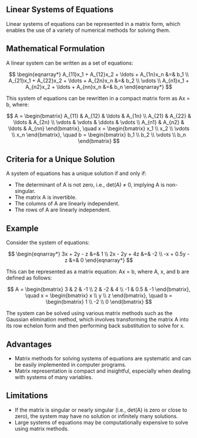 ## Linear Systems of Equations

Linear systems of equations can be represented in a matrix form, which enables the use of a variety of numerical methods for solving them. 

## Mathematical Formulation

A linear system can be written as a set of equations:

$$
\begin{eqnarray*}
  A_{11}x_1 + A_{12}x_2 + \ldots + A_{1n}x_n &=& b_1 \\
  A_{21}x_1 + A_{22}x_2 + \ldots + A_{2n}x_n &=& b_2 \\
  \vdots \\
  A_{n1}x_1 + A_{n2}x_2 + \ldots + A_{nn}x_n &=& b_n
\end{eqnarray*} 
$$

This system of equations can be rewritten in a compact matrix form as Ax = b, where:

$$
A = \begin{bmatrix}
  A_{11} & A_{12} & \ldots & A_{1n} \\
  A_{21} & A_{22} & \ldots & A_{2n} \\
  \vdots & \vdots & \ddots & \vdots \\
  A_{n1} & A_{n2} & \ldots & A_{nn}
\end{bmatrix},
\quad
x = \begin{bmatrix}
  x_1 \\
  x_2 \\
  \vdots \\
  x_n
\end{bmatrix},
\quad
b = \begin{bmatrix}
  b_1 \\
  b_2 \\
  \vdots \\
  b_n
\end{bmatrix}
$$

## Criteria for a Unique Solution

A system of equations has a unique solution if and only if:

- The determinant of A is not zero, i.e., det(A) ≠ 0, implying A is non-singular.
- The matrix A is invertible.
- The columns of A are linearly independent.
- The rows of A are linearly independent.

## Example

Consider the system of equations: 

$$
\begin{eqnarray*}
  3x + 2y - z &=& 1 \\
  2x - 2y + 4z &=& -2 \\
  -x + 0.5y - z &=& 0
\end{eqnarray*}
$$

This can be represented as a matrix equation: Ax = b, where A, x, and b are defined as follows:

$$
A = \begin{bmatrix}
  3 & 2 & -1 \\
  2 & -2 & 4 \\
  -1 & 0.5 & -1
\end{bmatrix},
\quad
x = \begin{bmatrix}
  x \\
  y \\
  z
\end{bmatrix},
\quad
b = \begin{bmatrix}
  1 \\
  -2 \\
  0
\end{bmatrix}
$$

The system can be solved using various matrix methods such as the Gaussian elimination method, which involves transforming the matrix A into its row echelon form and then performing back substitution to solve for x.

## Advantages

- Matrix methods for solving systems of equations are systematic and can be easily implemented in computer programs.
- Matrix representation is compact and insightful, especially when dealing with systems of many variables.

## Limitations

- If the matrix is singular or nearly singular (i.e., det(A) is zero or close to zero), the system may have no solution or infinitely many solutions.
- Large systems of equations may be computationally expensive to solve using matrix methods.

